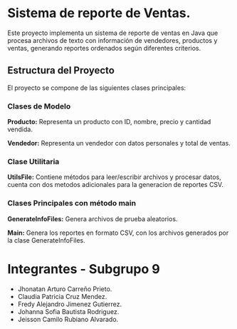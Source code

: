 # Sistema de reporte de Ventas.
Este proyecto implementa un sistema de reporte de ventas en Java que procesa archivos de texto con información de vendedores, productos y ventas, generando reportes ordenados según diferentes criterios.

## Estructura del Proyecto
El proyecto se compone de las siguientes clases principales:

### Clases de Modelo
**Producto:** Representa un producto con ID, nombre, precio y cantidad vendida.

**Vendedor:** Representa un vendedor con datos personales y total de ventas.

### Clase Utilitaria
**UtilsFile:** Contiene métodos para leer/escribir archivos y procesar datos, cuenta con dos metodos adicionales para la generacion de reportes CSV.

### Clases Principales con método main
**GenerateInfoFiles:** Genera archivos de prueba aleatorios.

**Main:** Genera los reportes en formato CSV, con los archivos generados por la clase GenerateInfoFiles.

# Integrantes - Subgrupo 9
- Jhonatan Arturo Carreño Prieto.
- Claudia Patricia Cruz Mendez.
- Fredy Alejandro Jimenez Gutierrez.
- Johanna Sofia Bautista Rodriguez.
- Jeisson Camilo Rubiano Alvarado.
